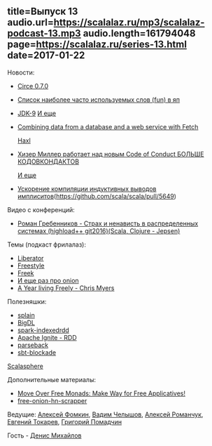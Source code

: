 title=Выпуск 13
audio.url=https://scalalaz.ru/mp3/scalalaz-podcast-13.mp3
audio.length=161794048
page=https://scalalaz.ru/series-13.html
date=2017-01-22
----
Новости:

- [Circe 0.7.0](https://github.com/circe/circe/releases/tag/v0.7.0)
- [Список наиболее часто используемых слов (fun) в яп](https://anvaka.github.io/common-words/#?lang=scala)
- [JDK-9](http://mail.openjdk.java.net/pipermail/jdk9-dev/2017-January/005505.html)
  [И еще](http://openjdk.java.net/projects/jdk9/)

- [Combining data from a database and a web service with Fetch](http://www.47deg.com/blog/fetch-doobie-http4s/)
  
  [Haxl](https://github.com/facebook/Haxl)
  
- [Хизер Миллер работает над новым Code of Conduct БОЛЬШЕ КОДОВКОНДАКТОВ](https://docs.google.com/document/d/1KqqdOywKWALUqJObM1Dglqe-n59C3bzxygd7RE8vYFY/edit)
  
  [И еще](http://bit.ly/2krD6Vf)

- [Ускорение компиляции индуктивных выводов имплиситов](https://github.com/scala/scala/pull/5649)(https://github.com/scala/scala/pull/5649)

Видео с конференций:

- [Роман Гребенников - Страх и ненависть в распределенных системах (highload++ git2016)(Scala, Clojure - Jepsen)](https://youtu.be/nNzhUGx99JE?list=PLiBYz3OQubLryzLMpCrSZ7rS87sxo5ZO_)

Темы (подкаст фрилалаз):

- [Liberator](https://github.com/aecor/liberator) 
- [Freestyle](https://github.com/47deg/freestyle)
- [Freek](https://github.com/ProjectSeptemberInc/freek)
- [И еще раз про onion](https://github.com/notxcain/onion-architecure/blob/master/src/main/scala/onion/example.scala)
- [A Year living Freely - Chris Myers](https://www.youtube.com/watch?v=rK53C-xyPWw)

Полезняшки:

- [splain](https://github.com/tek/splain)
- [BigDL](https://github.com/intel-analytics/BigDL)
- [spark-indexedrdd](https://github.com/amplab/spark-indexedrdd)
- [Apache Ignite - RDD](https://ignite.apache.org/features/igniterdd.html)
- [parseback](https://github.com/djspiewak/parseback)
- [sbt-blockade](https://github.com/Verizon/sbt-blockade)

[Scalasphere](https://scalasphere.org/)

Дополнительные материалы:

- [Move Over Free Monads: Make Way for Free Applicatives!](https://www.youtube.com/watch?v=H28QqxO7Ihc)
- [free-onion-hn-scrapper](https://github.com/strobe/free-onion-hn-scrapper)

Ведущие: [Алексей Фомкин](http://github.com/fomkin), [Вадим Челышов](http://github.com/dos65),
[Алексей Романчук](http://github.com/13h3r), [Евгений Токарев](http://github.com/strobe),
[Григорий Помадчин](http://github.com/pomadchin)

Гость - [Денис Михайлов](https://github.com/notxcain)
